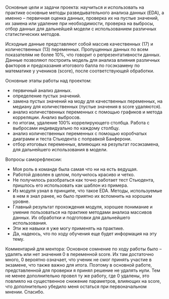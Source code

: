 Основные цели и задачи проекта: научиться и использовать на практике основные методы разведывательного анализа данных (EDA), а именно – первичная оценка данных, проверка их на пустые значений, их замена или удаление при необходимости, проверка на выбросы, отбор данных для дальнейшей модели с использованием различных статистических методов.

Исходные данные представляют собой массив качественных (17) и количественных (13) переменных.  Пропущенных данных по всем показателям не более 10%, что говорит о репрезентативности данных. Данные позволяют построить модель для анализа влияния различных факторов и предсказания итогового балла по госэкзамену по математике у учеников (score), после соответствующей обработки.

Основные этапы работы над проектом:
- первичный анализ данных.
- определение пустых значений.
- замена пустых значений на моду для качественных переменных, на медиану для количественных (пустые значения в score удаляются).
- анализ количественных переменных с помощью графиков и метода корреляции. Анализ выбросов.
- по итогам, удаление 100% коррелирующего столбца. Работа с выбросами индивидуально по каждому столбцу.
- анализ количественных переменных c помощью коробчатых диаграмм и теста Стьюдента с поправкой Банферони.
- отбор итоговых переменных, влияющих на результат госэкзамена, для дальнейшего использования в модели.

Вопросы саморефлексии:
-	Моя роль в команде была самая что ни на есть ведущая.
-	Работой доволен в целом, получилось красиво и четко.
-	Не получилось разобраться как точно работает тест Стьюдента, пришлось его использовать как шаблон из примера.
-	Из модуля узнал в принципе, что такое EDA. Методы, используемые в нем я знал ранее, но было приятно их вспомнить на хорошем уровне.
-	Главный результат прохождения модуля, хорошее понимание и умение пользоваться на практике методами анализа массивов данных. Их обработки и подготовки для дальнейшего использования.
-	Эти же навыки я уже могу применять на практике.
-	Да, надеюсь, что по ходу обучения еще будет информация на эту тему.

Комментарий для ментора: 
Основное сомнение по ходу работы было – удалять или нет значения 0 в переменной score. Их там достаточно много, 0 вероятно означает, что ученик не смог принять участие в экзамене, что также важно для итога. Поэтому в основной работе, представленной для проверки я принял решение не удалять нули. Тем не менее дополнительно провел ту же работу, где 0 удалены, это повлияло на существенное снижение параметров, влияющих на score, что дополнительно убедило меня остаться при первоначальном мнении.
Спасибо.
